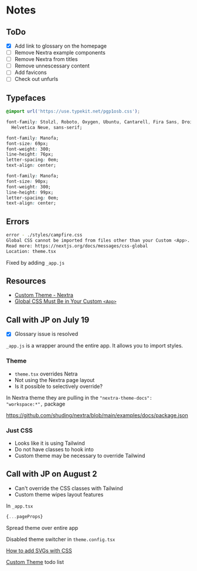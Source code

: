 # Notes

## ToDo

- [x] Add link to glossary on the homepage
- [ ] Remove Nextra example components
- [ ] Remove Nextra from titles
- [ ] Remove unnescessary content
- [ ] Add favicons
- [ ] Check out unfurls

## Typefaces

```css
@import url('https://use.typekit.net/pgp1osb.css');

font-family: Stolzl, Roboto, Oxygen, Ubuntu, Cantarell, Fira Sans, Droid Sans,
  Helvetica Neue, sans-serif;

font-family: Manofa;
font-size: 69px;
font-weight: 300;
line-height: 76px;
letter-spacing: 0em;
text-align: center;

font-family: Manofa;
font-size: 90px;
font-weight: 300;
line-height: 99px;
letter-spacing: 0em;
text-align: center;
```

## Errors

```bash
error - ./styles/campfire.css
Global CSS cannot be imported from files other than your Custom <App>. Due to the Global nature of stylesheets, and to avoid conflicts, Please move all first-party global CSS imports to pages/_app.js. Or convert the import to Component-Level CSS (CSS Modules).
Read more: https://nextjs.org/docs/messages/css-global
Location: theme.tsx
```

Fixed by adding `_app.js`

## Resources

- [Custom Theme - Nextra](https://nextra.site/docs/custom-theme)
- [Global CSS Must Be in Your Custom `<App>`](https://nextjs.org/docs/messages/css-global)

## Call with JP on July 19

- [x] Glossary issue is resolved

`_app.js` is a wrapper around the entire app. It allows you to import styles.

### Theme

- `theme.tsx` overrides Netra
- Not using the Nextra page layout
- Is it possible to selectively override?

In Nextra theme they are pulling in the `"nextra-theme-docs": "workspace:*",` package

https://github.com/shuding/nextra/blob/main/examples/docs/package.json

### Just CSS

- Looks like it is using Tailwind
- Do not have classes to hook into
- Custom theme may be necessary to override Tailwind

## Call with JP on August 2

- Can't override the CSS classes with Tailwind
- Custom theme wipes layout features

In `_app.tsx`

```ts
{...pageProps}
```

Spread theme over entire app

Disabled theme switcher in `theme.config.tsx`

[How to add SVGs with CSS](https://www.svgbackgrounds.com/how-to-add-svgs-with-css-background-image/)

[Custom Theme](https://hackmd.io/ZVnxYrQQT2mRgHOYWXKveA?view) todo list
